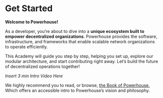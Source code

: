 # Get Started

**Welcome to Powerhouse!** 

As a developer, you’re about to dive into a **unique ecosystem built to empower decentralized organizations**. Powerhouse provides the software, infrastructure, and frameworks that enable scalable network organizations to operate efficiently.   

This Academy will guide you step by step, helping you set up, explore our modular architecture, and start contributing right away. Let’s build the future of decentralized operations together!

*Insert 3 min Intro Video Here*

We highly recommend you to read, or browse, [the Book of Powerhouse.](https://www.notion.so/The-Book-of-Powerhouse-1611f4740a7f804baef1cb4b5504b549?pvs=21) Which offers an accessible intro to Powerhouse’s vision and philosophy.

